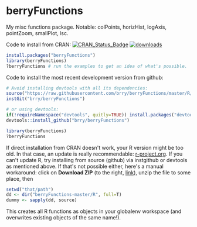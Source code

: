 berryFunctions
==============

My misc functions package. Notable: colPoints, horizHist, logAxis, pointZoom, smallPlot, lsc.

Code to install from CRAN:
[![CRAN_Status_Badge](http://www.r-pkg.org/badges/version/berryFunctions)](http://cran.r-project.org/package=berryFunctions) [![downloads](http://cranlogs.r-pkg.org/badges/berryFunctions)](http://www.r-pkg.org/services)

```R
install.packages("berryFunctions")
library(berryFunctions)
?berryFunctions # run the examples to get an idea of what's possible.
```

Code to install the most recent development version from github:

```R
# Avoid installing devtools with all its dependencies:
source("https://raw.githubusercontent.com/brry/berryFunctions/master/R/instGit.R")
instGit("brry/berryFunctions")

# or using devtools:
if(!requireNamespace("devtools", quitly=TRUE)) install.packages("devtools")
devtools::install_github("brry/berryFunctions")

library(berryFunctions)
?berryFunctions
```

If direct installation from CRAN doesn't work, your R version might be too old. In that case, an update is really recommendable: [r-project.org](http://www.r-project.org/). If you can't update R, try installing from source (github) via instgithub or devtools as mentioned above. If that's not possible either, here's a manual workaround:
click on **Download ZIP** (to the right, [link](https://github.com/brry/berryFunctions/archive/master.zip)), unzip the file to some place, then
```R
setwd("that/path")
dd <- dir("berryFunctions-master/R", full=T)
dummy <- sapply(dd, source)
```
This creates all R functions as objects in your globalenv workspace (and overwrites existing objects of the same name!).
